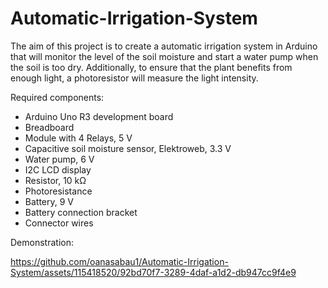 # Automatic-Irrigation-System
The aim of this project is to create a automatic irrigation system in Arduino that will monitor the level of the soil moisture and start a water pump when the soil is too dry. Additionally, to ensure that the plant benefits from enough light,  a photoresistor will measure the light intensity.

Required components:

- Arduino Uno R3 development board
- Breadboard
- Module with 4 Relays, 5 V
- Capacitive soil moisture sensor, Elektroweb, 3.3 V
- Water pump, 6 V
- I2C LCD display
- Resistor, 10 kΩ
- Photoresistance
- Battery, 9 V
- Battery connection bracket
- Connector wires

Demonstration:

https://github.com/oanasabau1/Automatic-Irrigation-System/assets/115418520/92bd70f7-3289-4daf-a1d2-db947cc9f4e9



